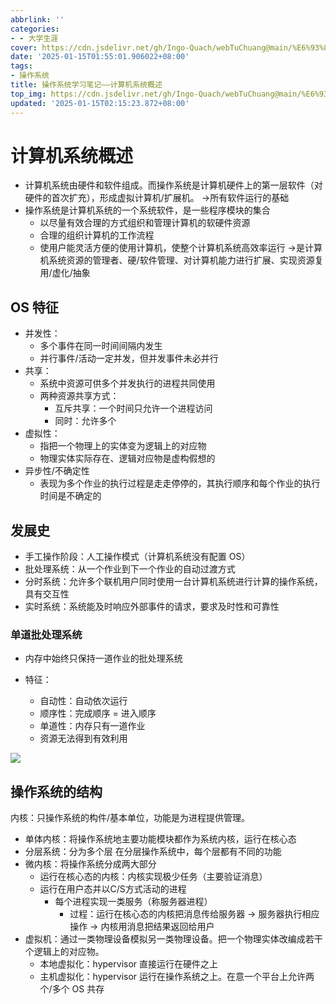 ```yaml
---
abbrlink: ''
categories:
- - 大学生涯
cover: https://cdn.jsdelivr.net/gh/Ingo-Quach/webTuChuang@main/%E6%93%8D%E4%BD%9C%E7%B3%BB%E7%BB%9F%E6%96%87%E7%AB%A0%E5%B0%81%E9%9D%A2.jpg
date: '2025-01-15T01:55:01.906022+08:00'
tags:
- 操作系统
title: 操作系统学习笔记——计算机系统概述
top_img: https://cdn.jsdelivr.net/gh/Ingo-Quach/webTuChuang@main/%E6%93%8D%E4%BD%9C%E7%B3%BB%E7%BB%9F%E6%96%87%E7%AB%A0%E5%B0%81%E9%9D%A2.jpg
updated: '2025-01-15T02:15:23.872+08:00'
---
```

# 计算机系统概述

* 计算机系统由硬件和软件组成。而操作系统是计算机硬件上的第一层软件（对硬件的首次扩充），形成虚拟计算机/扩展机。 ->所有软件运行的基础
* 操作系统是计算机系统的一个系统软件，是一些程序模块的集合
  * 以尽量有效合理的方式组织和管理计算机的软硬件资源
  * 合理的组织计算机的工作流程
  * 使用户能灵活方便的使用计算机，使整个计算机系统高效率运行
    ->是计算机系统资源的管理者、硬/软件管理、对计算机能力进行扩展、实现资源复用/虚化/抽象

## OS 特征

* 并发性：
  * 多个事件在同一时间间隔内发生
  * 并行事件/活动一定并发，但并发事件未必并行
* 共享：
  * 系统中资源可供多个并发执行的进程共同使用
  * 两种资源共享方式：
    * 互斥共享：一个时间只允许一个进程访问
    * 同时：允许多个
* 虚拟性：
  * 指把一个物理上的实体变为逻辑上的对应物
  * 物理实体实际存在、逻辑对应物是虚构假想的
* 异步性/不确定性
  * 表现为多个作业的执行过程是走走停停的，其执行顺序和每个作业的执行时间是不确定的

## 发展史

* 手工操作阶段：人工操作模式（计算机系统没有配置 OS）
* 批处理系统：从一个作业到下一个作业的自动过渡方式
* 分时系统：允许多个联机用户同时使用一台计算机系统进行计算的操作系统，具有交互性
* 实时系统：系统能及时响应外部事件的请求，要求及时性和可靠性

### 单道批处理系统

* 内存中始终只保持一道作业的批处理系统
* 特征：

  * 自动性：自动依次运行
  * 顺序性：完成顺序 = 进入顺序
  * 单道性：内存只有一道作业
  * 资源无法得到有效利用

![](https://cdn.jsdelivr.net/gh/Ingo-Quach/webTuChuang@main/Qexo/25/1/IMG_1106_f76d4b278feadd3a2c1cbf1441c06745.jpg)

## 操作系统的结构

内核：只操作系统的构件/基本单位，功能是为进程提供管理。

* 单体内核：将操作系统地主要功能模块都作为系统内核，运行在核心态
* 分层系统：分为多个层 在分层操作系统中，每个层都有不同的功能
* 微内核：将操作系统分成两大部分
  * 运行在核心态的内核：内核实现极少任务（主要验证消息）
  * 运行在用户态并以C/S方式活动的进程
    * 每个进程实现一类服务（称服务器进程）
      * 过程：运行在核心态的内核把消息传给服务器 -> 服务器执行相应操作 -> 内核用消息把结果返回给用户
* 虚拟机：通过一类物理设备模拟另一类物理设备。把一个物理实体改编成若干个逻辑上的对应物。
  * 本地虚拟化：hypervisor 直接运行在硬件之上
  * 主机虚拟化：hypervisor 运行在操作系统之上。在意一个平台上允许两个/多个 OS 共存
